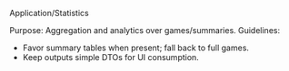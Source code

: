 Application/Statistics

Purpose: Aggregation and analytics over games/summaries.
Guidelines:
- Favor summary tables when present; fall back to full games.
- Keep outputs simple DTOs for UI consumption.


